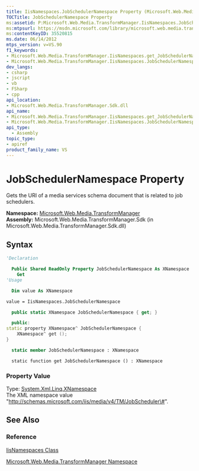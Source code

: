 ```yaml
---
title: IisNamespaces.JobSchedulerNamespace Property (Microsoft.Web.Media.TransformManager)
TOCTitle: JobSchedulerNamespace Property
ms:assetid: P:Microsoft.Web.Media.TransformManager.IisNamespaces.JobSchedulerNamespace
ms:mtpsurl: https://msdn.microsoft.com/library/microsoft.web.media.transformmanager.iisnamespaces.jobschedulernamespace(v=VS.90)
ms:contentKeyID: 35520815
ms.date: 06/14/2012
mtps_version: v=VS.90
f1_keywords:
- Microsoft.Web.Media.TransformManager.IisNamespaces.get_JobSchedulerNamespace
- Microsoft.Web.Media.TransformManager.IisNamespaces.JobSchedulerNamespace
dev_langs:
- csharp
- jscript
- vb
- FSharp
- cpp
api_location:
- Microsoft.Web.Media.TransformManager.Sdk.dll
api_name:
- Microsoft.Web.Media.TransformManager.IisNamespaces.get_JobSchedulerNamespace
- Microsoft.Web.Media.TransformManager.IisNamespaces.JobSchedulerNamespace
api_type:
  - Assembly
topic_type:
- apiref
product_family_name: VS
---
```


# JobSchedulerNamespace Property

Gets the URI of a media services schema document that is related to job schedulers.

**Namespace:**  [Microsoft.Web.Media.TransformManager](microsoft-web-media-transformmanager-namespace.md)  
**Assembly:**  Microsoft.Web.Media.TransformManager.Sdk (in Microsoft.Web.Media.TransformManager.Sdk.dll)

## Syntax

```vb
'Declaration

  Public Shared ReadOnly Property JobSchedulerNamespace As XNamespace
    Get
'Usage

  Dim value As XNamespace

value = IisNamespaces.JobSchedulerNamespace
```

```csharp
  public static XNamespace JobSchedulerNamespace { get; }
```

```cpp
  public:
static property XNamespace^ JobSchedulerNamespace {
    XNamespace^ get ();
}
```

``` fsharp
  static member JobSchedulerNamespace : XNamespace
```

```jscript
  static function get JobSchedulerNamespace () : XNamespace
```

### Property Value

Type: [System.Xml.Linq.XNamespace](https://msdn.microsoft.com/library/bb291898)  
The XML namespace value "http://schemas.microsoft.com/iis/media/v4/TM/JobScheduler\#".  

## See Also

### Reference

[IisNamespaces Class](iisnamespaces-class-microsoft-web-media-transformmanager.md)

[Microsoft.Web.Media.TransformManager Namespace](microsoft-web-media-transformmanager-namespace.md)
